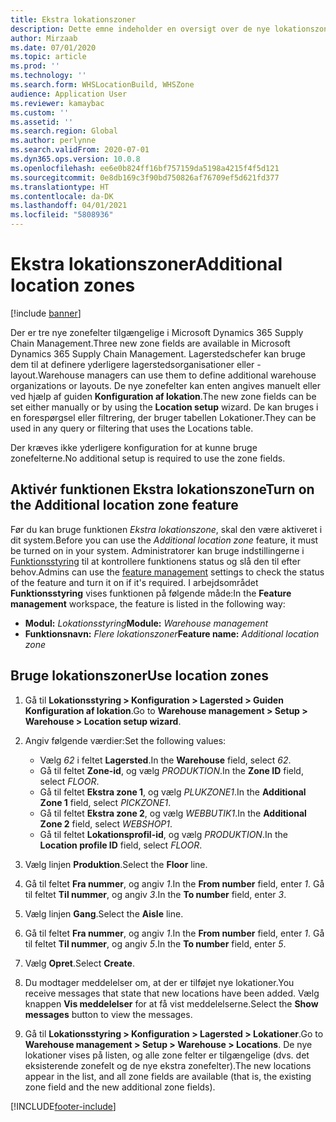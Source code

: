```yaml
---
title: Ekstra lokationszoner
description: Dette emne indeholder en oversigt over de nye lokationszoner, der er føjet til Microsoft Dynamics 365 Supply Chain Management.
author: Mirzaab
ms.date: 07/01/2020
ms.topic: article
ms.prod: ''
ms.technology: ''
ms.search.form: WHSLocationBuild, WHSZone
audience: Application User
ms.reviewer: kamaybac
ms.custom: ''
ms.assetid: ''
ms.search.region: Global
ms.author: perlynne
ms.search.validFrom: 2020-07-01
ms.dyn365.ops.version: 10.0.8
ms.openlocfilehash: ee6e0b824ff16bf757159da5198a4215f4f5d121
ms.sourcegitcommit: 0e8db169c3f90bd750826af76709ef5d621fd377
ms.translationtype: HT
ms.contentlocale: da-DK
ms.lasthandoff: 04/01/2021
ms.locfileid: "5808936"
---
```

# <a name="additional-location-zones"></a><span data-ttu-id="e1086-103">Ekstra lokationszoner</span><span class="sxs-lookup"><span data-stu-id="e1086-103">Additional location zones</span></span>

[!include [banner](../includes/banner.md)]

<span data-ttu-id="e1086-104">Der er tre nye zonefelter tilgængelige i Microsoft Dynamics 365 Supply Chain Management.</span><span class="sxs-lookup"><span data-stu-id="e1086-104">Three new zone fields are available in Microsoft Dynamics 365 Supply Chain Management.</span></span> <span data-ttu-id="e1086-105">Lagerstedschefer kan bruge dem til at definere yderligere lagerstedsorganisationer eller -layout.</span><span class="sxs-lookup"><span data-stu-id="e1086-105">Warehouse managers can use them to define additional warehouse organizations or layouts.</span></span> <span data-ttu-id="e1086-106">De nye zonefelter kan enten angives manuelt eller ved hjælp af guiden **Konfiguration af lokation**.</span><span class="sxs-lookup"><span data-stu-id="e1086-106">The new zone fields can be set either manually or by using the **Location setup** wizard.</span></span> <span data-ttu-id="e1086-107">De kan bruges i en forespørgsel eller filtrering, der bruger tabellen Lokationer.</span><span class="sxs-lookup"><span data-stu-id="e1086-107">They can be used in any query or filtering that uses the Locations table.</span></span>

<span data-ttu-id="e1086-108">Der kræves ikke yderligere konfiguration for at kunne bruge zonefelterne.</span><span class="sxs-lookup"><span data-stu-id="e1086-108">No additional setup is required to use the zone fields.</span></span>

## <a name="turn-on-the-additional-location-zone-feature"></a><span data-ttu-id="e1086-109">Aktivér funktionen Ekstra lokationszone</span><span class="sxs-lookup"><span data-stu-id="e1086-109">Turn on the Additional location zone feature</span></span>

<span data-ttu-id="e1086-110">Før du kan bruge funktionen *Ekstra lokationszone*, skal den være aktiveret i dit system.</span><span class="sxs-lookup"><span data-stu-id="e1086-110">Before you can use the *Additional location zone* feature, it must be turned on in your system.</span></span> <span data-ttu-id="e1086-111">Administratorer kan bruge indstillingerne i [Funktionsstyring](../../fin-ops-core/fin-ops/get-started/feature-management/feature-management-overview.md) til at kontrollere funktionens status og slå den til efter behov.</span><span class="sxs-lookup"><span data-stu-id="e1086-111">Admins can use the [feature management](../../fin-ops-core/fin-ops/get-started/feature-management/feature-management-overview.md) settings to check the status of the feature and turn it on if it's required.</span></span> <span data-ttu-id="e1086-112">I arbejdsområdet **Funktionsstyring** vises funktionen på følgende måde:</span><span class="sxs-lookup"><span data-stu-id="e1086-112">In the **Feature management** workspace, the feature is listed in the following way:</span></span>

- <span data-ttu-id="e1086-113">**Modul:** *Lokationsstyring*</span><span class="sxs-lookup"><span data-stu-id="e1086-113">**Module:** *Warehouse management*</span></span>
- <span data-ttu-id="e1086-114">**Funktionsnavn:** *Flere lokationszoner*</span><span class="sxs-lookup"><span data-stu-id="e1086-114">**Feature name:** *Additional location zone*</span></span>

## <a name="use-location-zones"></a><span data-ttu-id="e1086-115">Bruge lokationszoner</span><span class="sxs-lookup"><span data-stu-id="e1086-115">Use location zones</span></span>

1. <span data-ttu-id="e1086-116">Gå til **Lokationsstyring \> Konfiguration \> Lagersted \> Guiden Konfiguration af lokation**.</span><span class="sxs-lookup"><span data-stu-id="e1086-116">Go to **Warehouse management \> Setup \> Warehouse \> Location setup wizard**.</span></span>
2. <span data-ttu-id="e1086-117">Angiv følgende værdier:</span><span class="sxs-lookup"><span data-stu-id="e1086-117">Set the following values:</span></span>

    - <span data-ttu-id="e1086-118">Vælg _62_ i feltet **Lagersted**.</span><span class="sxs-lookup"><span data-stu-id="e1086-118">In the **Warehouse** field, select _62_.</span></span>
    - <span data-ttu-id="e1086-119">Gå til feltet **Zone-id**, og vælg _PRODUKTION_.</span><span class="sxs-lookup"><span data-stu-id="e1086-119">In the **Zone ID** field, select _FLOOR_.</span></span>
    - <span data-ttu-id="e1086-120">Gå til feltet **Ekstra zone 1**, og vælg _PLUKZONE1_.</span><span class="sxs-lookup"><span data-stu-id="e1086-120">In the **Additional Zone 1** field, select _PICKZONE1_.</span></span>
    - <span data-ttu-id="e1086-121">Gå til feltet **Ekstra zone 2**, og vælg _WEBBUTIK1_.</span><span class="sxs-lookup"><span data-stu-id="e1086-121">In the **Additional Zone 2** field, select _WEBSHOP1_.</span></span>
    - <span data-ttu-id="e1086-122">Gå til feltet **Lokationsprofil-id**, og vælg _PRODUKTION_.</span><span class="sxs-lookup"><span data-stu-id="e1086-122">In the **Location profile ID** field, select _FLOOR_.</span></span>

3. <span data-ttu-id="e1086-123">Vælg linjen **Produktion**.</span><span class="sxs-lookup"><span data-stu-id="e1086-123">Select the **Floor** line.</span></span>
4. <span data-ttu-id="e1086-124">Gå til feltet **Fra nummer**, og angiv _1_.</span><span class="sxs-lookup"><span data-stu-id="e1086-124">In the **From number** field, enter _1_.</span></span> <span data-ttu-id="e1086-125">Gå til feltet **Til nummer**, og angiv _3_.</span><span class="sxs-lookup"><span data-stu-id="e1086-125">In the **To number** field, enter _3_.</span></span>
5. <span data-ttu-id="e1086-126">Vælg linjen **Gang**.</span><span class="sxs-lookup"><span data-stu-id="e1086-126">Select the **Aisle** line.</span></span>
6. <span data-ttu-id="e1086-127">Gå til feltet **Fra nummer**, og angiv _1_.</span><span class="sxs-lookup"><span data-stu-id="e1086-127">In the **From number** field, enter _1_.</span></span> <span data-ttu-id="e1086-128">Gå til feltet **Til nummer**, og angiv _5_.</span><span class="sxs-lookup"><span data-stu-id="e1086-128">In the **To number** field, enter _5_.</span></span>
7. <span data-ttu-id="e1086-129">Vælg **Opret**.</span><span class="sxs-lookup"><span data-stu-id="e1086-129">Select **Create**.</span></span>
8. <span data-ttu-id="e1086-130">Du modtager meddelelser om, at der er tilføjet nye lokationer.</span><span class="sxs-lookup"><span data-stu-id="e1086-130">You receive messages that state that new locations have been added.</span></span> <span data-ttu-id="e1086-131">Vælg knappen **Vis meddelelser** for at få vist meddelelserne.</span><span class="sxs-lookup"><span data-stu-id="e1086-131">Select the **Show messages** button to view the messages.</span></span>
9. <span data-ttu-id="e1086-132">Gå til **Lokationsstyring \> Konfiguration \> Lagersted \> Lokationer**.</span><span class="sxs-lookup"><span data-stu-id="e1086-132">Go to **Warehouse management \> Setup \> Warehouse \> Locations**.</span></span> <span data-ttu-id="e1086-133">De nye lokationer vises på listen, og alle zone felter er tilgængelige (dvs. det eksisterende zonefelt og de nye ekstra zonefelter).</span><span class="sxs-lookup"><span data-stu-id="e1086-133">The new locations appear in the list, and all zone fields are available (that is, the existing zone field and the new additional zone fields).</span></span>


[!INCLUDE[footer-include](../../includes/footer-banner.md)]